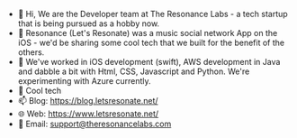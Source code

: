 - 👋 Hi, We are the Developer team at The Resonance Labs - a tech startup that is being pursued as a hobby now. 
- 👀 Resonance (Let's Resonate) was a music social network App on the iOS - we'd be sharing some cool tech that we built for the benefit of the others. 
- 🌱 We've worked in iOS development (swift), AWS development in Java and dabble a bit with Html, CSS, Javascript and Python. We're experimenting with Azure currently. 
- 💞️ Cool tech 
- 📫 Blog: https://blog.letsresonate.net/  
- 🌐 Web: https://www.letsresonate.net/ 
- 📧 Email: support@theresonancelabs.com

<!---
resonancedeveloper/resonancedeveloper is a ✨ special ✨ repository because its `README.md` (this file) appears on your GitHub profile.
You can click the Preview link to take a look at your changes.
--->
